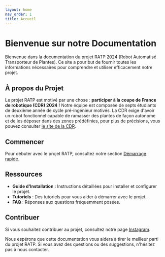 ```yaml
---
layout: home
nav_order: 1
title: Accueil
---
```


# Bienvenue sur notre Documentation

Bienvenue dans la documentation du projet RATP 2024 (Robot Automatisé Transporteur de Plantes). Ce site a pour but de fournir toutes les informations nécessaires pour comprendre et utiliser efficacement notre projet.

## À propos du Projet

Le projet RATP est motivé par une chose : **participer à la coupe de France de robotique (CDR) 2024** ! Notre équipe est composée de septs étudiants de deuxième année de cycle pré-ingénieur motivés. La CDR exige d'avoir un robot fonctionnel capable de ramasser des plantes de façon autonome et de les déposer dans des zones prédéfinies, pour plus de précisions, vous pouvez consulter [le site de la CDR](https://www.coupederobotique.fr/). 

## Commencer
Pour débuter avec le projet RATP, consultez notre section [Démarrage rapide](/404).

## Ressources

- **Guide d'Installation** : Instructions détaillées pour installer et configurer le projet.
- **Tutoriels** : Des tutoriels pour vous aider à démarrer avec le projet.
- **FAQ** : Réponses aux questions fréquemment posées.

## Contribuer

Si vous souhaitez contribuer au projet, consultez notre page [Instagram](https://www.instagram.com/equipe_ratp/?utm_source=ig_web_button_share_sheet&igshid=OGQ5ZDc2ODk2ZA==).

Nous espérons que cette documentation vous aidera à tirer le meilleur parti du projet RATP. Si vous avez des questions ou des suggestions, n'hésitez pas à nous contacter.